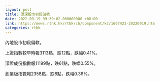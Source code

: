 ```yaml
---
layout: post
title: 滬深股市初段偏軟
date: 2022-09-19 09:39:02.000000000 +08:00
link: https://news.rthk.hk/rthk/ch/component/k2/1667423-20220919.htm
categories: rthk
---
```


內地股市初段偏軟。

上證指數較早時報3113點，跌12點，跌幅0.41%。

深證成份指數報11199點，跌61點，跌幅0.55%。

創業板指數報2358點，跌8點，跌幅0.36%。
